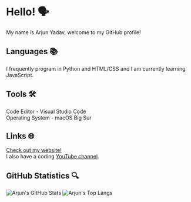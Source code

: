 # Hello! 🗣
My name is Arjun Yadav, welcome to my GitHub profile!

## Languages 📚
I frequently program in Python and HTML/CSS and I am currently learning JavaScript.

## Tools 🛠
Code Editor - Visual Studio Code <br>
Operating System - macOS Big Sur

## Links 🌐
[Check out my website!](https://arjunyadav.net) <br>
I also have a coding [YouTube channel](https://www.youtube.com/channel/UCVycurfnlfwSnFeKsWu5wWQ).

## GitHub Statistics 🔍
![Arjun's GitHub Stats](https://github-readme-stats.vercel.app/api?username=y-arjun-y&count_private=true&theme=default)
![Arjun's Top Langs](https://github-readme-stats.vercel.app/api/top-langs/?username=y-arjun-y)
